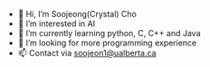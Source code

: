 - 👋 Hi, I’m Soojeong(Crystal) Cho
- 👀 I’m interested in AI
- 🌱 I’m currently learning python, C, C++ and Java
- 💞️ I’m looking for more programming experience
- 📫 Contact via soojeon1@ualberta.ca

<!---
crystal11111/crystal11111 is a ✨ special ✨ repository because its `README.md` (this file) appears on your GitHub profile.
You can click the Preview link to take a look at your changes.
--->
